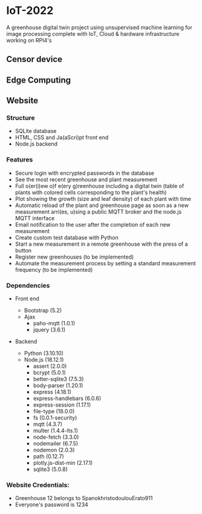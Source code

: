 # IoT-2022
A greenhouse digital twin project using unsupervised machine learning for image processing complete with IoT, Cloud & hardware infrastructure working on RPI4's

## Censor device

## Edge Computing

## Website

### Structure

+ SQLite database
+ HTML, CSS and Ja(aScri)pt front end
+ Node.js backend
  
### Features

+ Secure login with encrypted passwords in the database
+ See the most recent greenhouse and plant measurement
+ Full o(er(i)ew o)f e(ery g)reenhouse including a digital twin (table of plants with colored cells corresponding to the plant's health)
+ Plot showing the growth (size and leaf density) of each plant with time
+ Automatic reload of the plant and greenhouse page as soon as a new measurement arri(es, u)sing a public MQTT broker and the node.js MQTT interface
+ Email notification to the user after the completion of each new measurement
+ Create custom test database with Python
+ Start a new measurement in a remote greenhouse with the press of a button 
+ Register new greenhouses (to be implemented)
+ Automate the measurement process by setting a standard measurement frequency (to be implemented)

  
### Dependencies
+ Front end  

  + Bootstrap (5.2)
  + Ajax
    - paho-mqtt (1.0.1)
    - jquery (3.6.1)
+ Backend

  + Python (3.10.10)
  + Node.js (18.12.1)
    - assert (2.0.0)
    -  bcrypt (5.0.1)
    - better-sqlite3 (7.5.3)
    - body-parser (1.20.1)
    - express (4.18.1)
    - express-handlebars (6.0.6)
    - express-session (1.17.1)
    - file-type (18.0.0)
    - fs (0.0.1-security)
    - mqtt (4.3.7)
    - multer (1.4.4-lts.1)
    - node-fetch (3.3.0)
    - nodemailer (6.7.5)
    - nodemon (2.0.3)
    - path (0.12.7)
    - plotly.js-dist-min (2.17.1)
    - sqlite3 (5.0.8)

### Website Credentials:
+ Greenhouse 12 belongs to SpanokhristodoulouErato911
+ Everyone's password is 1234
